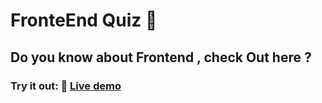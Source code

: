  # FronteEnd Quiz 🚀
 
 ## Do you know about Frontend , check Out here ?
 
 ### Try it out: 🌟   [Live demo](https://replit.com/@haarsh24/youKnowMe?embed=1&output=1#index.js)
